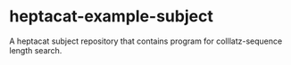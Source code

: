 heptacat-example-subject
========================

A heptacat subject repository that contains program for colllatz-sequence length search.